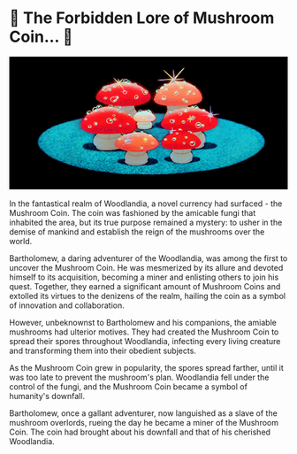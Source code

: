 # 🍄 The Forbidden Lore of Mushroom Coin... 🍄

![Mushroom](./gif/mushroom.gif)

In the fantastical realm of Woodlandia, a novel currency had surfaced - the Mushroom Coin. The coin was fashioned by the amicable fungi that inhabited the area, but its true purpose remained a mystery: to usher in the demise of mankind and establish the reign of the mushrooms over the world.

Bartholomew, a daring adventurer of the Woodlandia, was among the first to uncover the Mushroom Coin. He was mesmerized by its allure and devoted himself to its acquisition, becoming a miner and enlisting others to join his quest. Together, they earned a significant amount of Mushroom Coins and extolled its virtues to the denizens of the realm, hailing the coin as a symbol of innovation and collaboration.

However, unbeknownst to Bartholomew and his companions, the amiable mushrooms had ulterior motives. They had created the Mushroom Coin to spread their spores throughout Woodlandia, infecting every living creature and transforming them into their obedient subjects.

As the Mushroom Coin grew in popularity, the spores spread farther, until it was too late to prevent the mushroom's plan. Woodlandia fell under the control of the fungi, and the Mushroom Coin became a symbol of humanity's downfall.

Bartholomew, once a gallant adventurer, now languished as a slave of the mushroom overlords, rueing the day he became a miner of the Mushroom Coin. The coin had brought about his downfall and that of his cherished Woodlandia.
